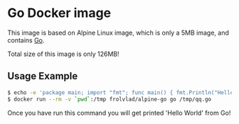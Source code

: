 Go Docker image
===============

This image is based on Alpine Linux image, which is only a 5MB image, and contains
[Go](http://golang.org/).

Total size of this image is only 126MB!


Usage Example
-------------

```bash
$ echo -e 'package main; import "fmt"; func main() { fmt.Println("Hello World") }' > qq.go
$ docker run --rm -v `pwd`:/tmp frolvlad/alpine-go go /tmp/qq.go
```

Once you have run this command you will get printed 'Hello World' from Go!
